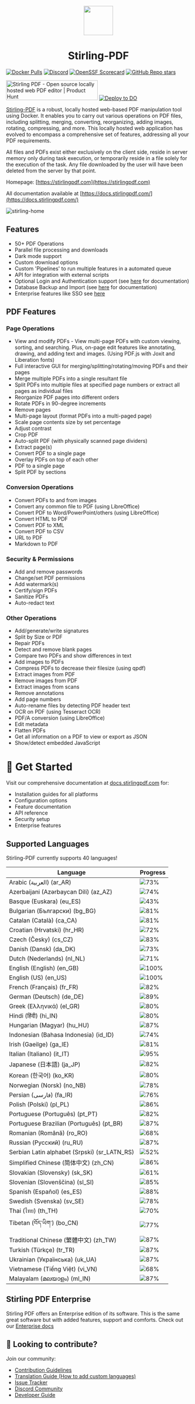 <p align="center"><img src="https://raw.githubusercontent.com/Stirling-Tools/Stirling-PDF/main/docs/stirling.png" width="80"></p>
<h1 align="center">Stirling-PDF</h1>

[![Docker Pulls](https://img.shields.io/docker/pulls/frooodle/s-pdf)](https://hub.docker.com/r/frooodle/s-pdf)
[![Discord](https://img.shields.io/discord/1068636748814483718?label=Discord)](https://discord.gg/HYmhKj45pU)
[![OpenSSF Scorecard](https://api.scorecard.dev/projects/github.com/Stirling-Tools/Stirling-PDF/badge)](https://scorecard.dev/viewer/?uri=github.com/Stirling-Tools/Stirling-PDF)
[![GitHub Repo stars](https://img.shields.io/github/stars/stirling-tools/stirling-pdf?style=social)](https://github.com/Stirling-Tools/stirling-pdf)

<a href="https://www.producthunt.com/posts/stirling-pdf?embed=true&utm_source=badge-featured&utm_medium=badge&utm_souce=badge-stirling&#0045;pdf" target="_blank"><img src="https://api.producthunt.com/widgets/embed-image/v1/featured.svg?post_id=641239&theme=light" alt="Stirling&#0032;PDF - Open&#0032;source&#0032;locally&#0032;hosted&#0032;web&#0032;PDF&#0032;editor | Product Hunt" style="width: 250px; height: 54px;" width="250" height="54" /></a>
[![Deploy to DO](https://www.deploytodo.com/do-btn-blue.svg)](https://cloud.digitalocean.com/apps/new?repo=https://github.com/Stirling-Tools/Stirling-PDF/tree/digitalOcean&refcode=c3210994b1af)

[Stirling-PDF](https://www.stirlingpdf.com) is a robust, locally hosted web-based PDF manipulation tool using Docker. It enables you to carry out various operations on PDF files, including splitting, merging, converting, reorganizing, adding images, rotating, compressing, and more. This locally hosted web application has evolved to encompass a comprehensive set of features, addressing all your PDF requirements.

All files and PDFs exist either exclusively on the client side, reside in server memory only during task execution, or temporarily reside in a file solely for the execution of the task. Any file downloaded by the user will have been deleted from the server by that point.

Homepage: [https://stirlingpdf.com](https://stirlingpdf.com)

All documentation available at [https://docs.stirlingpdf.com/](https://docs.stirlingpdf.com/)

![stirling-home](images/stirling-home.jpg)

## Features

- 50+ PDF Operations
- Parallel file processing and downloads
- Dark mode support
- Custom download options
- Custom 'Pipelines' to run multiple features in a automated queue
- API for integration with external scripts
- Optional Login and Authentication support (see [here](https://docs.stirlingpdf.com/Advanced%20Configuration/System%20and%20Security) for documentation)
- Database Backup and Import (see [here](https://docs.stirlingpdf.com/Advanced%20Configuration/DATABASE) for documentation)
- Enterprise features like SSO see [here](https://docs.stirlingpdf.com/Enterprise%20Edition)

## PDF Features

### Page Operations

- View and modify PDFs - View multi-page PDFs with custom viewing, sorting, and searching. Plus, on-page edit features like annotating, drawing, and adding text and images. (Using PDF.js with Joxit and Liberation fonts)
- Full interactive GUI for merging/splitting/rotating/moving PDFs and their pages
- Merge multiple PDFs into a single resultant file
- Split PDFs into multiple files at specified page numbers or extract all pages as individual files
- Reorganize PDF pages into different orders
- Rotate PDFs in 90-degree increments
- Remove pages
- Multi-page layout (format PDFs into a multi-paged page)
- Scale page contents size by set percentage
- Adjust contrast
- Crop PDF
- Auto-split PDF (with physically scanned page dividers)
- Extract page(s)
- Convert PDF to a single page
- Overlay PDFs on top of each other
- PDF to a single page
- Split PDF by sections

### Conversion Operations

- Convert PDFs to and from images
- Convert any common file to PDF (using LibreOffice)
- Convert PDF to Word/PowerPoint/others (using LibreOffice)
- Convert HTML to PDF
- Convert PDF to XML
- Convert PDF to CSV
- URL to PDF
- Markdown to PDF

### Security & Permissions

- Add and remove passwords
- Change/set PDF permissions
- Add watermark(s)
- Certify/sign PDFs
- Sanitize PDFs
- Auto-redact text

### Other Operations

- Add/generate/write signatures
- Split by Size or PDF
- Repair PDFs
- Detect and remove blank pages
- Compare two PDFs and show differences in text
- Add images to PDFs
- Compress PDFs to decrease their filesize (using qpdf)
- Extract images from PDF
- Remove images from PDF
- Extract images from scans
- Remove annotations
- Add page numbers
- Auto-rename files by detecting PDF header text
- OCR on PDF (using Tesseract OCR)
- PDF/A conversion (using LibreOffice)
- Edit metadata
- Flatten PDFs
- Get all information on a PDF to view or export as JSON
- Show/detect embedded JavaScript




# 📖 Get Started

Visit our comprehensive documentation at [docs.stirlingpdf.com](https://docs.stirlingpdf.com) for:

- Installation guides for all platforms
- Configuration options
- Feature documentation
- API reference
- Security setup
- Enterprise features


## Supported Languages

Stirling-PDF currently supports 40 languages!

| Language                                     | Progress                               |
| -------------------------------------------- | -------------------------------------- |
| Arabic (العربية) (ar_AR)                        | ![73%](https://geps.dev/progress/73)   |
| Azerbaijani (Azərbaycan Dili) (az_AZ)        | ![74%](https://geps.dev/progress/74)   |
| Basque (Euskara) (eu_ES)                     | ![43%](https://geps.dev/progress/43)   |
| Bulgarian (Български) (bg_BG)                | ![81%](https://geps.dev/progress/81)   |
| Catalan (Català) (ca_CA)                     | ![81%](https://geps.dev/progress/81)   |
| Croatian (Hrvatski) (hr_HR)                  | ![72%](https://geps.dev/progress/72)   |
| Czech (Česky) (cs_CZ)                        | ![83%](https://geps.dev/progress/83)   |
| Danish (Dansk) (da_DK)                       | ![73%](https://geps.dev/progress/73)   |
| Dutch (Nederlands) (nl_NL)                   | ![71%](https://geps.dev/progress/71)   |
| English (English) (en_GB)                    | ![100%](https://geps.dev/progress/100) |
| English (US) (en_US)                         | ![100%](https://geps.dev/progress/100) |
| French (Français) (fr_FR)                    | ![82%](https://geps.dev/progress/82)   |
| German (Deutsch) (de_DE)                     | ![89%](https://geps.dev/progress/89)   |
| Greek (Ελληνικά) (el_GR)                     | ![80%](https://geps.dev/progress/80)   |
| Hindi (हिंदी) (hi_IN)                          | ![80%](https://geps.dev/progress/80)   |
| Hungarian (Magyar) (hu_HU)                   | ![87%](https://geps.dev/progress/87)   |
| Indonesian (Bahasa Indonesia) (id_ID)        | ![74%](https://geps.dev/progress/74)   |
| Irish (Gaeilge) (ga_IE)                      | ![81%](https://geps.dev/progress/81)   |
| Italian (Italiano) (it_IT)                   | ![95%](https://geps.dev/progress/95)   |
| Japanese (日本語) (ja_JP)                    | ![82%](https://geps.dev/progress/82)   |
| Korean (한국어) (ko_KR)                      | ![80%](https://geps.dev/progress/80)   |
| Norwegian (Norsk) (no_NB)                    | ![78%](https://geps.dev/progress/78)   |
| Persian (فارسی) (fa_IR)                      | ![76%](https://geps.dev/progress/76)   |
| Polish (Polski) (pl_PL)                      | ![86%](https://geps.dev/progress/86)   |
| Portuguese (Português) (pt_PT)               | ![82%](https://geps.dev/progress/82)   |
| Portuguese Brazilian (Português) (pt_BR)     | ![87%](https://geps.dev/progress/87)   |
| Romanian (Română) (ro_RO)                    | ![68%](https://geps.dev/progress/68)   |
| Russian (Русский) (ru_RU)                    | ![87%](https://geps.dev/progress/87)   |
| Serbian Latin alphabet (Srpski) (sr_LATN_RS) | ![52%](https://geps.dev/progress/52)   |
| Simplified Chinese (简体中文) (zh_CN)         | ![86%](https://geps.dev/progress/86)   |
| Slovakian (Slovensky) (sk_SK)                | ![61%](https://geps.dev/progress/61)   |
| Slovenian (Slovenščina) (sl_SI)              | ![85%](https://geps.dev/progress/85)   |
| Spanish (Español) (es_ES)                    | ![88%](https://geps.dev/progress/88)   |
| Swedish (Svenska) (sv_SE)                    | ![78%](https://geps.dev/progress/78)   |
| Thai (ไทย) (th_TH)                           | ![70%](https://geps.dev/progress/70)   |
| Tibetan (བོད་ཡིག་) (bo_CN)                     | ![77%](https://geps.dev/progress/77) |
| Traditional Chinese (繁體中文) (zh_TW)        | ![87%](https://geps.dev/progress/87)   |
| Turkish (Türkçe) (tr_TR)                     | ![87%](https://geps.dev/progress/87)   |
| Ukrainian (Українська) (uk_UA)               | ![87%](https://geps.dev/progress/87)   |
| Vietnamese (Tiếng Việt) (vi_VN)              | ![68%](https://geps.dev/progress/68)   |
| Malayalam (മലയാളം) (ml_IN)              | ![87%](https://geps.dev/progress/87)   |

## Stirling PDF Enterprise

Stirling PDF offers an Enterprise edition of its software. This is the same great software but with added features, support and comforts.
Check out our [Enterprise docs](https://docs.stirlingpdf.com/Pro)


## 🤝 Looking to contribute?

Join our community:
- [Contribution Guidelines](CONTRIBUTING.md)
- [Translation Guide (How to add custom languages)](HowToAddNewLanguage.md)
- [Issue Tracker](https://github.com/Stirling-Tools/Stirling-PDF/issues)
- [Discord Community](https://discord.gg/HYmhKj45pU)
- [Developer Guide](DeveloperGuide.md)
